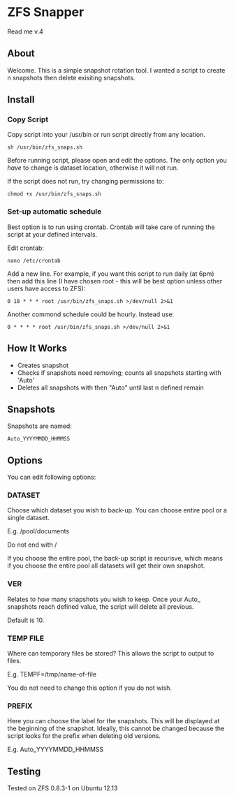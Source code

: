 # ZFS Snapper
Read me v.4

## About

Welcome. This is a simple snapshot rotation tool. I wanted a script to create n snapshots then delete exisiting snapshots.

## Install

### Copy Script

Copy script into your /usr/bin or run script directly from any location.

```
sh /usr/bin/zfs_snaps.sh
```

Before running script, please open and edit the options. The only option you _have_ to change is dataset location, otherwise it will not run.

If the script does not run, try changing permissions to:

```
chmod +x /usr/bin/zfs_snaps.sh
```


### Set-up automatic schedule

Best option is to run using crontab. Crontab will take care of running the script at your defined intervals.

Edit crontab:

```
nano /etc/crontab
```

Add a new line. For example, if you want this script to run daily (at 6pm) then add this line (I have chosen root - this will be best option unless other users have access to ZFS):

```
0 18 * * * root /usr/bin/zfs_snaps.sh >/dev/null 2>&1
```

Another commond schedule could be hourly. Instead use:

```
0 * * * * root /usr/bin/zfs_snaps.sh >/dev/null 2>&1
```

## How It Works

* Creates snapshot
* Checks if snapshots need removing; counts all snapshots starting with 'Auto'
* Deletes all snapshots with then "Auto" until last n defined remain

## Snapshots

Snapshots are named:

```
Auto_YYYYMMDD_HHMMSS
```

## Options

You can edit following options:

### DATASET

Choose which dataset you wish to back-up. You can choose entire pool or a single dataset.

E.g. /pool/documents

Do not end with /

If you choose the entire pool, the back-up script is recurisve, which means if you choose the entire pool all datasets will get their own snapshot.

### VER

Relates to how many snapshots you wish to keep. Once your Auto_ snapshots reach defined value, the script will delete all previous.

Default is 10.

### TEMP FILE

Where can temporary files be stored? This allows the script to output to files.

E.g. TEMPF=/tmp/name-of-file

You do not need to change this option if you do not wish.

### PREFIX

Here you can choose the label for the snapshots. This will be displayed at the beginning of the snapshot. Ideally, this cannot be changed because the script looks for the prefix when deleting old versions.

E.g. Auto_YYYYMMDD_HHMMSS

## Testing

Tested on ZFS 0.8.3-1 on Ubuntu 12.13
